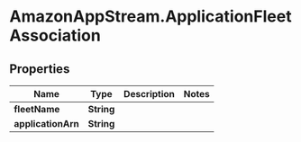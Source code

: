 # AmazonAppStream.ApplicationFleetAssociation

## Properties

Name | Type | Description | Notes
------------ | ------------- | ------------- | -------------
**fleetName** | **String** |  | 
**applicationArn** | **String** |  | 


